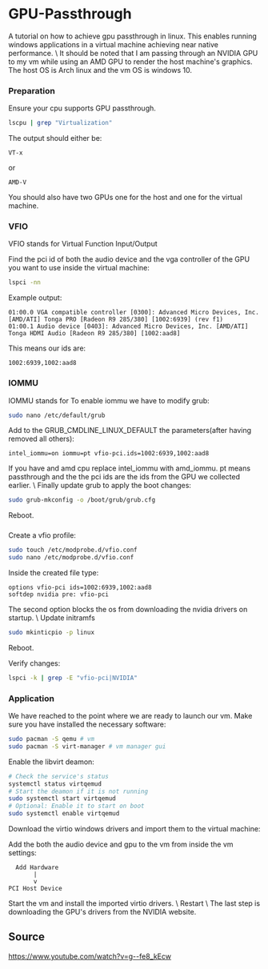 # GPU-Passthrough
A tutorial on how to achieve gpu passthrough in linux. This enables running windows applications in a virtual machine achieving near native performance.
\\
It should be noted that I am passing through an NVIDIA GPU to my vm while using an AMD GPU to render the host machine's graphics. The host OS is Arch linux and the vm OS is windows 10.

### Preparation
Ensure your cpu supports GPU passthrough.
```bash
lscpu | grep "Virtualization"
```
The output should either be:
```
VT-x
```
or
```
AMD-V
```
You should also have two GPUs one for the host and one for the virtual machine.

### VFIO
VFIO stands for Virtual Function Input/Output 

Find the pci id of both the audio device and the vga controller of the GPU you want to use inside the virtual machine:
```bash
lspci -nn
```
Example output:
```
01:00.0 VGA compatible controller [0300]: Advanced Micro Devices, Inc. [AMD/ATI] Tonga PRO [Radeon R9 285/380] [1002:6939] (rev f1)
01:00.1 Audio device [0403]: Advanced Micro Devices, Inc. [AMD/ATI] Tonga HDMI Audio [Radeon R9 285/380] [1002:aad8]
```
This means our ids are:
```
1002:6939,1002:aad8
```

### IOMMU
IOMMU stands for 
To enable iommu we have to modify grub:
```bash
sudo nano /etc/default/grub
```
Add to the GRUB_CMDLINE_LINUX_DEFAULT the parameters(after having removed all others):
```
intel_iommu=on iommu=pt vfio-pci.ids=1002:6939,1002:aad8
```
If you have and amd cpu replace intel_iommu with amd_iommu. pt means passthrough and the the pci ids are the ids from the GPU we collected earlier.
\\
Finally update grub to apply the boot changes:
```bash
sudo grub-mkconfig -o /boot/grub/grub.cfg
```
Reboot.

### 
Create a vfio profile:
```bash
sudo touch /etc/modprobe.d/vfio.conf
sudo nano /etc/modprobe.d/vfio.conf
```
Inside the created file type:
```
options vfio-pci ids=1002:6939,1002:aad8
softdep nvidia pre: vfio-pci
```
The second option blocks the os from downloading the nvidia drivers on startup.
\\
Update initramfs 
```bash
sudo mkinticpio -p linux
```
Reboot.

Verify changes:
```bash
lspci -k | grep -E "vfio-pci|NVIDIA"
```


### Application
We have reached to the point where we are ready to launch our vm. Make sure you have installed the necessary software:
```bash
sudo pacman -S qemu # vm
sudo pacman -S virt-manager # vm manager gui
```
Enable the libvirt deamon:
```bash
# Check the service's status
systemctl status virtqemud
# Start the deamon if it is not running
sudo systemctl start virtqemud
# Optional: Enable it to start on boot
sudo systemctl enable virtqemud
```

Download the virtio windows drivers and import them to the virtual machine:

Add the both the audio device and gpu to the vm from inside the vm settings:
```
  Add Hardware
       |
       v
PCI Host Device
```
Start the vm and install the imported virtio drivers.
\\
Restart
\\
The last step is downloading the GPU's drivers from the NVIDIA website. 

Source
-------
https://www.youtube.com/watch?v=g--fe8_kEcw